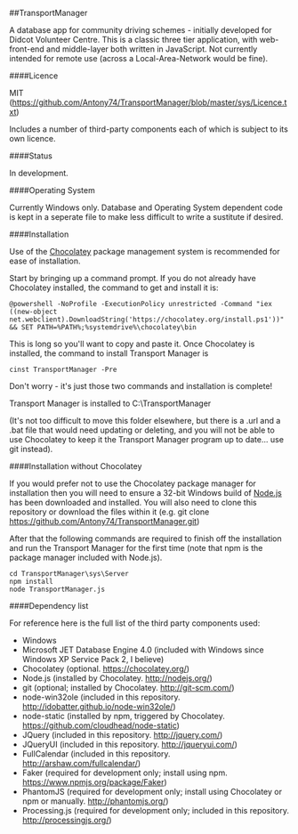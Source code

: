 ##TransportManager

A database app for community driving schemes - initially developed for Didcot Volunteer Centre.
This is a classic three tier application, with web-front-end and middle-layer both
written in JavaScript.  Not currently intended for remote use (across a
Local-Area-Network would be fine).


####Licence

MIT (https://github.com/Antony74/TransportManager/blob/master/sys/Licence.txt)

Includes a number of third-party components each of which is subject to its own licence.


####Status

In development.


####Operating System

Currently Windows only.  Database and Operating System dependent code is kept in a seperate file to make less
difficult to write a sustitute if desired.


####Installation

Use of the [Chocolatey](https://chocolatey.org/) package management system is recommended for ease of installation.

Start by bringing up a command prompt.  If you do not already have Chocolatey installed, the command to get and install it is:

    @powershell -NoProfile -ExecutionPolicy unrestricted -Command "iex ((new-object net.webclient).DownloadString('https://chocolatey.org/install.ps1'))" && SET PATH=%PATH%;%systemdrive%\chocolatey\bin

This is long so you'll want to copy and paste it.  Once Chocolatey is installed, the command to install Transport Manager is

    cinst TransportManager -Pre 

Don't worry - it's just those two commands and installation is complete!

Transport Manager is installed to C:\TransportManager

(It's not too difficult to move this folder elsewhere, but there is a .url and a .bat file that would need updating or deleting, and you will not be able to use Chocolatey to keep it the Transport Manager program up to date... use git instead).


####Installation without Chocolatey

If you would prefer not to use the Chocolatey package manager for installation then you will need to ensure a 32-bit Windows build of [Node.js](http://nodejs.org/) has been downloaded and installed.  You will also need to clone this repository or download the files within it (e.g. git clone https://github.com/Antony74/TransportManager.git)

After that the following commands are required to finish off the installation and run the Transport Manager for the first time (note that npm is the package manager included with Node.js).

    cd TransportManager\sys\Server
    npm install
    node TransportManager.js


####Dependency list

For reference here is the full list of the third party components used:

* Windows
* Microsoft JET Database Engine 4.0 (included with Windows since Windows XP Service Pack 2, I believe)
* Chocolatey (optional.  https://chocolatey.org/)
* Node.js (installed by Chocolatey.  http://nodejs.org/)
* git (optional; installed by Chocolatey.  http://git-scm.com/)
* node-win32ole (included in this repository.  http://idobatter.github.io/node-win32ole/)
* node-static (installed by npm, triggered by Chocolatey.  https://github.com/cloudhead/node-static)
* JQuery (included in this repository.  http://jquery.com/)
* JQueryUI (included in this repository.  http://jqueryui.com/)
* FullCalendar (included in this repository.  http://arshaw.com/fullcalendar/)
* Faker (required for development only; install using npm.  https://www.npmjs.org/package/Faker)
* PhantomJS (required for development only; install using Chocolatey or npm or manually.   http://phantomjs.org/)
* Processing.js (required for development only; included in this repository.  http://processingjs.org/)

